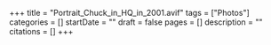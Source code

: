 +++
title = "Portrait_Chuck_in_HQ_in_2001.avif"
tags = ["Photos"]
categories = []
startDate = ""
draft = false
pages = []
description = ""
citations = []
+++
